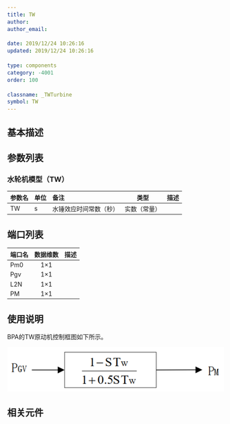 ```yaml
---
title: TW
author:
author_email:

date: 2019/12/24 10:26:16
updated: 2019/12/24 10:26:16

type: components
category: -4001
order: 100

classname: _TWTurbine
symbol: TW
---
```


## 基本描述

[^_^]:![](./TWS.png)

## 参数列表
### 水轮机模型（TW）
| 参数名 | 单位 | 备注 | 类型 | 描述 |
| :--- | :--- | :--- | :--: | :--- |
| TW | s | 水锤效应时间常数（秒） | 实数（常量） |  |


## 端口列表

| 端口名 | 数据维数 | 描述 |
| :--- | :--:  | :--- |
| Pm0 | 1×1 | |
| Pgv | 1×1 | |
| L2N | 1×1 | |
| PM | 1×1 | |

## 使用说明
BPA的TW原动机控制框图如下所示。

![等效图](./TW.png)

## 相关元件

